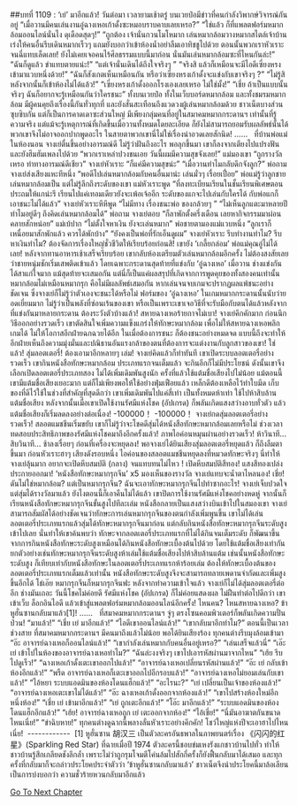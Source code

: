 ##บทที่ 1109 : ‘เย่’ มาอีกแล้ว!
วันต่อมา
เวลายามเช้าตรู่
บนเวยป๋อมีข่าวที่คนกำลังวิพากษ์วิจารณ์กันอยู่
“เมื่อวานมีคนเล่นงานอู๋ฉางเหอเก้าดั้งซะหมอบราบคาบเลยเหรอ?”
“ใช่แล้ว ก็ที่แพลตฟอร์มหมากล้อมออนไลน์นั่นไง ดุเดือดสุดๆ!”
“ถูกต้อง เจ้านั่นกวนโมโหมาก เล่นหมากล้อมวางหมากสไตล์เจ้าบ้าน เร่งให้คนอื่นรีบเดินหมากเร็วๆ แถมยังบอกว่าเข้าห้องน้ำอย่าลืมเอาทิชชูไปด้วย ตอนนั้นพวกเราหัวเราะจนฉี่แทบเล็ดเลย! ยังไม่เคยเจอคนไร้ศีลธรรมแบบนี้มาก่อน นั่นมันเล่นหมากล้อมซะที่ไหนกันล่ะ!”
“ฉันก็ดูแล้ว ขำแทบตายแน่ะ!”
“แต่เจ้านั่นเดินได้ถึงใจจริงๆ ”
“จริงสิ แล้วก็เหมือนจะมีไอดีเซี่ยงหรงเข้ามาแวบหนึ่งด้วย!”
“ฉันก็สังเกตเห็นเหมือนกัน หรือว่าเซี่ยงหรงเก้าดั้งจะแข่งกับเขาจริงๆ ?”
“ไม่รู้สิ หลังจากนั้นก็เข้าห้องไม่ได้แล้ว!”
“เซี่ยงหรงเก้าดั้งออกโรงเองเลยเหรอ ไม่ใช่มั้ง!”
“เชี่ย ถ้าเป็นแบบนั้นจริงๆ ฉันก็อยากจะรู้เหมือนกันว่าใครชนะ”
ทั้งบนเวยป๋อ
ทั้งในเว็บบอร์ดหมากล้อม
และทั้งชมรมหมากล้อม
มีผู้คนคุยถึงเรื่องนี้กันทั่วทุกที่ และยังสั่นสะเทือนถึงแวดวงผู้เล่นหมากล้อมด้วย
ชาวเน็ตบางส่วนซุบซิบกัน แต่ก็เป็นการคาดเดาซะส่วนใหญ่ มีเพียงกลุ่มคนที่อยู่ในสมาคมหมากกระดานฯ เท่านั้นที่รู้ความจริง แต่แม้จะรู้เหตุการณ์ที่เกิดขึ้นเมื่อวานทั้งหมดโดยละเอียด ก็ยังไม่สามารถยอมรับผลลัพธ์นั้นได้ พวกเขาจึงไม่อาจออกปากพูดอะไร ในสายตาพวกเขานี่ไม่ใช่เรื่องน่าอวดเลยสักนิด!
……
 
ที่บ้านพ่อแม่
ในห้องนอน
จางเย่ตื่นขึ้นอย่างอารมณ์ดี ไม่รู้ว่าฝันถึงอะไร พอลุกขึ้นมา เขาก็ลงจากเตียงไปแปรงฟันและยังฮึมฮัมเพลงไปด้วย “พวกเราเหล่าปวงชนเอย วันนี้ผมมีความสุขจังเลย!”
แม่มองเขา “ถูกรางวัลเหรอ ท่าทางอารมณ์ดีเชียว”
จางเย่หัวเราะ “ก็แค่มีความสุขน่ะ”
“เมื่อวานทำไมกลับดึกจังลูก?” พ่อถาม
จางเย่ส่งเสียงแหะทีหนึ่ง “พอดีไปเล่นหมากล้อมกับคนอื่นมาน่ะ เล่นมั่วๆ เรื่อยเปื่อย”
พ่อแม่รู้ว่าลูกชายเล่นหมากล้อมเป็น แต่ไม่รู้ลึกถึงระดับของเขา แม่หัวเราะพูด “ที่ลงทะเบียนเรียนในชั้นเรียนพิเศษตอนประถมให้แกน่ะรึ เรียนไปแค่เทอมเดียวยังจะเพ้อเจ้ออีก ระดับของแกจะไปเล่นกับใครได้ กับพ่อแกก็เอาชนะไม่ได้แล้ว”
จางเย่หัวเราะหึหึพูด “ไม่มีทาง เรื่องชนะพ่อ ของกล้วยๆ ”
“ไม่เห็นลูกแตะมาหลายปี ทำไมอยู่ดีๆ ถึงคิดเล่นหมากล้อมได้” พ่อถาม
จางเย่ตอบ “ก็ลาพักตั้งครึ่งเดือน เลยหากิจกรรมมาผ่อนคลายสักหน่อย”
แม่เบ้ปาก “ไม่ตั้งใจหาเงิน ยังจะเล่นหมาก”
พ่อชายตามองแม่แวบหนึ่ง “ลูกเราก็เหนื่อยมาสักพักแล้ว ควรได้พักบ้าง”
“ยังคงเป็นพ่อที่รักเอ็นดูผม” จางเย่หัวเราะ
รีบทำงานทำไม?
รีบหาเงินทำไม?
ต้องจัดการเรื่องใหญ่ชั่วชีวิตให้เรียบร้อยก่อนสิ!
เขายัง ‘เกลี้ยกล่อม’ พ่อแม่คุณอู๋ไม่ได้เลย!
หลังจากทานอาหารเช้าเสร็จเรียบร้อย
เขากลับห้องเตรียมตัวเล่นหมากล้อมอีกครั้ง ไม่ต้องสงสัยเลยว่าชายหนุ่มชักเริ่มเสพติดเข้าแล้ว โดยเฉพาะกระดานสุดท้ายที่แข่งกับ ‘อู๋ฉางเหอ’ เมื่อวาน ช่างแข่งกันได้สาแก่ใจมาก แม้สุดท้ายจะเสมอกัน แต่นี่ก็เป็นแค่ผลสรุปที่เกิดจากการพูดคุยของทั้งสองคนเท่านั้น หมากล้อมไม่เหมือนหมากรุก คือไม่มีผลลัพธ์เสมอกัน หากเล่นจนจบเกมจะปรากฏผลแพ้ชนะอย่างชัดเจน ซึ่งจางเย่ก็ไม่รู้ว่าตัวเองจะชนะได้หรือไม่ ฟอร์มของ ‘อู๋ฉางเหอ’ ในเกมหมากกระดานนั้นนับว่ายอดเยี่ยมมาก ไม่รู้ว่าเป็นพลังที่ซ่อนเร้นของเขา หรือเป็นเพราะเขาเจอวิธีที่จะรับมือกับตนได้แล้วหลังจากที่แข่งกันมาหลายกระดาน
ต้องระวังตัวบ้างแล้ว!
สหายฉางเหอร้ายกาจไม่เบา!
จางเย่คึกคักมาก ก่อนนึกวิธีออกอย่างรวดเร็ว เขาตัดสินใจเพิ่มความแข็งแกร่งให้ทักษะหมากล้อม เพื่อไม่ให้สหายฉางเหอพลิกเกมได้ ไม่ให้โอกาสอีกฝ่ายฉกฉวยได้อีก ในเมื่อต้องการชนะ ก็ต้องชนะอย่างหมดจด แบบนี้ถึงจะทำให้อีกฝ่ายเห็นถึงความมุ่งมั่นและปณิธานอันแรงกล้าของตนที่ต้องการจะแต่งงานกับลูกสาวของเขา!
ใช่แล้ว!
สุ่มลอตเตอรี่!
ต้องเอามาอีกหลายๆ เล่ม!
จางเย่คิดแล้วก็ทำทันที เขาเปิดระบบลอตเตอรี่อย่างรวดเร็ว เขากินหนังสือทักษะหมากล้อม ประเภทแรกจนเต็มแล้ว จะกินอีกก็ไม่มีประโยชน์ ดังนั้นเขาจึงเลือกเปิดลอตเตอรี่ประเภทสอง ไม่ได้เพิ่มเดิมพันสูงนัก ครั้งที่แล้วใช้แต้มชื่อเสียงไปไม่น้อย แม้ตอนนี้เขามีแต้มชื่อเสียงเยอะมาก แต่ก็ไม่เพียงพอให้ใช้อย่างฟุ่มเฟือยแล้ว เหล็กดีต้องเหลือไว้ทำใบมีด เก็บของที่ดีไว้ใช้ในช่วงที่สำคัญที่สุดดีกว่า เขาเพิ่มเดิมพันไปแค่สี่เท่า เป็นทั้งหมดห้าเท่า ใช้ไปห้าสิบล้านแต้มชื่อเสียง หลังจากนั้นเมื่อเขาเปิดใช้งานรัศมีแห่งโชค (อัปเกรด) ก็พลันเกิดแสงสว่างอาบทั่วตัว แล้วแต้มชื่อเสียงก็เริ่มลดลงอย่างต่อเนื่อง!
-100000！
-100000！
จางเย่กดสุ่มลอตเตอรี่อย่างรวดเร็ว!
สลอตแมชชีนเริ่มขยับ เขาก็ไม่รู้ว่าจะโชคดีสุ่มได้หนังสือทักษะหมากล้อมเลยหรือไม่ ช่วงเวลาทดสอบประสิทธิภาพของรัศมีแห่งโชคมาถึงอีกครั้งแล้ว!
ภาพไอค่อนหมุนผ่านอย่างรวดเร็ว!
ห้าวินาที...
สิบวินาที...
ช้าลงเรื่อยๆ ก่อนที่เครื่องจะหยุดลง!
พอจางเย่ได้ยินเสียงสุ่มลอตเตอรี่หยุดแล้ว ก็ถึงลืมตาขึ้นมา ก่อนหัวเราะฮาๆ เสียงดังรอบหนึ่ง ไอค่อนของสลอตแมชชีนหยุดลงที่หมวดทักษะจริงๆ นี่ทำให้จางเย่ลุ้นมาก อยากจะเปิดหีบสมบัติ (กลาง) จนแทบทนไม่ไหว !
เปิดหีบสมบัติสีทอง!
แสงสีทองเปล่งประกายออกมา!
‘หนังสือทักษะหมากรุกจีน’ x5
มองเห็นของรางวัล จางเย่แทบจะน้ำตาไหลนอง!
เชี่ย!
ดันไม่ใช่หมากล้อม?
แต่เป็นหมากรุกจีน? ฉันจะเอาทักษะหมากรุกจีนไปทำซากอะไร!
จางเย่เจ็บปวดใจ แต่สุ่มได้รางวัลมาแล้ว ยังไงตอนนี้ก็เอาคืนไม่ได้แล้ว เขาปิดการใช้งานรัศมีแห่งโชคอย่างหดหู่ จากนั้นก็เรียนหนังสือทักษะหมากรุกจีนขั้นสูงไปทีละเล่ม หนังสือกลายเป็นแสงสว่างบินเข้าไปในสมองเขา จางเย่สามารถสัมผัสได้อย่างชัดเจนว่าทักษะการเล่นหมากรุกจีนของตนกำลังเพิ่มพูนขึ้น เขาไม่ได้เล่นลอตเตอรี่ประเภทแรกแล้วสุ่มได้ทักษะหมากรุกจีนมาก่อน แต่กลับกินหนังสือทักษะหมากรุกจีนระดับสูงเข้าไปเลย นั่นทำให้เขาค้นพบว่า ทักษะจากลอตเตอรี่ประเภทแรกที่ไม่ได้กินจนเต็มระดับ ก็พัฒนาขึ้นจากการกินหนังสือทักษะระดับสูงเหมือนได้กินหนังสือทักษะเบื้องต้นไปด้วย โดยใช้แต้มชื่อเสียงเท่ากัน
ยกตัวอย่างเช่นทักษะหมากรุกจีนระดับสูงห้าเล่มใช้แต้มชื่อเสียงไปห้าสิบล้านแต้ม เช่นนั้นหนังสือทักษะระดับสูง ก็เทียบเท่ากับหนังสือทักษะในลอตเตอรี่ประเภทแรกห้าร้อยเล่ม ต้องให้ทักษะเบื้องต้นของลอตเตอรี่ประเภทแรกเต็มแล้วเท่านั้น หนังสือทักษะระดับสูงจึงจะสามารถทลายเพดานจำกัดและเพิ่มสูงขึ้นอีกได้
โธ่เอ๊ย
หมากรุกจีนก็หมากรุกจีนฟะ
หลังจากทำความเข้าใจแล้ว จางเย่ก็ไม่ได้สุ่มลอตเตอรี่ต่ออีก ช่างมันเถอะ วันนี้โชคไม่ค่อยดี รัศมีแห่งโชค (อัปเกรด) ก็ไม่ค่อยแสดงผล ไม่ฝืนทำต่อไปดีกว่า
เขาเข้าเว็บ ล็อกอินไอดี แล้วเข้าสู่แพลตฟอร์มหมากล้อมออนไลน์อีกครั้ง!
ไหนคน?
ไหนสหายฉางเหอ?
ข้าหูฮั่นซานกลับมาแล้ว[1]!
……
 
ที่สมาคมหมากกระดานฯ
จู่ๆ ตรงโซนคอมพิวเตอร์ก็พลันเกิดความปั่นป่วน!
“มาแล้ว!”
“เชี่ย เย่ มาอีกแล้ว!”
“ไอดีเขาออนไลน์แล้ว!”
“เขากลับมาอีกทำไม?”
ตอนนี้เป็นเวลาช่วงสาย ที่สมาคมหมากกระดานฯ มีคนมาถึงแล้วไม่น้อย พอได้ยินเสียงร้อง ทุกคนต่างรีบมุงล้อมเข้ามา
“อ๊ะ อาจารย์ฉางเหอก็ออนไลน์แล้ว!”
“เขากำลังเล่นหมากกับคนอื่นอยู่เหรอ?”
“เล่นเสร็จแล้วนี่”
“เอ๊ะ เย่ เข้าไปในห้องของอาจารย์ฉางเหอทำไม?”
“ฉันล่ะงงจริงๆ เขาไปเอารหัสผ่านมาจากไหน”
“เฮ้ย รีบไปดูเร็ว!”
“ฉางเหอเก้าดั้งเตะเขาออกไปแล้ว!”
“อาจารย์ฉางเหอเปลี่ยนรหัสผ่านแล้ว!”
“อ๊ะ เย่ กลับเข้าห้องอีกแล้ว!”
“พรืด อาจารย์ฉางเหอก็เตะเขาออกไปอีกรอบแล้ว!”
“อาจารย์ฉางเหอไม่ยอมเล่นกับเขาแล้ว!”
“ไอ้หยา ระบบแอดมินของห้องโดนแฮ็กแล้ว!”
“อะไรนะ?”
“เย่ เปลี่ยนเป็นเจ้าของห้องแล้ว!”
“อาจารย์ฉางเหอเตะเขาไม่ได้แล้ว!”
“อ๊ะ ฉางเหอเก้าดั้งออกจากห้องแล้ว!”
“เขาไปสร้างห้องใหม่อีกหนึ่งห้อง!”
“เชี่ย เย่ เข้ามาอีกแล้ว!”
“เย่ ถูกเตะอีกแล้ว!”
“โอ๊ะ มาอีกแล้ว!”
“ระบบแอดมินของห้องโดนแฮ็กอีกแล้ว!”
“เฮ้ย! อาจารย์ฉางเหอถูก เย่ เตะออกจากห้อง!”
“ไอ้เชี่ย!”
“นี่มันอาฆาตกันขนาดไหนเนี่ย!”
“ขำฉิบหาย!”
ทุกคนต่างดูฉากนี้พลางลั่นหัวเราะอย่างคึกคัก!
โชว์ใหญ่แห่งปีจะเอาฮาไปไหนเนี่ย!
 ------------
 [1] หูฮั่นซาน 胡汉三 เป็นตัวละครอันธพาลในภาพยนตร์เรื่อง 《闪闪的红星》(Sparkling Red Star) ที่ฉายเมื่อปี 1974 ตัวละครนี้ชอบข่มเหงรังแกชาวบ้านไปทั่ว ทำให้ชาวบ้านรู้สึกเกลียดชังลึกล้ำ เพราะไม่ว่าถูกรุมโจมตีโค่นล้มไปสักกี่ครั้งก็ยังฟื้นกลับมาได้เสมอ และทุกครั้งที่กลับมาก็จะกล่าวประโยคประจำตัวว่า ‘ข้าหูฮั่นซานกลับมาแล้ว’ ชาวเน็ตจึงนำประโยคนี้มาล้อเลียนเป็นการบ่งบอกว่า ความชั่วร้ายหวนกลับมาอีกแล้ว
 


[Go To Next Chapter]( ./210.md)